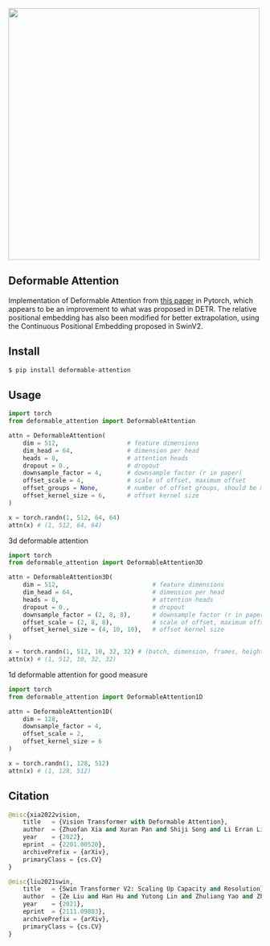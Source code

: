 <img src="./deformable-attention.png" width="500px"></img>

## Deformable Attention

Implementation of Deformable Attention from <a href="https://arxiv.org/abs/2201.00520">this paper</a> in Pytorch, which appears to be an improvement to what was proposed in DETR. The relative positional embedding has also been modified for better extrapolation, using the Continuous Positional Embedding proposed in SwinV2.

## Install

```py
$ pip install deformable-attention
```

## Usage

```py
import torch
from deformable_attention import DeformableAttention

attn = DeformableAttention(
    dim = 512,                   # feature dimensions
    dim_head = 64,               # dimension per head
    heads = 8,                   # attention heads
    dropout = 0.,                # dropout
    downsample_factor = 4,       # downsample factor (r in paper)
    offset_scale = 4,            # scale of offset, maximum offset
    offset_groups = None,        # number of offset groups, should be multiple of heads
    offset_kernel_size = 6,      # offset kernel size
)

x = torch.randn(1, 512, 64, 64)
attn(x) # (1, 512, 64, 64)
```

3d deformable attention

```py
import torch
from deformable_attention import DeformableAttention3D

attn = DeformableAttention3D(
    dim = 512,                          # feature dimensions
    dim_head = 64,                      # dimension per head
    heads = 8,                          # attention heads
    dropout = 0.,                       # dropout
    downsample_factor = (2, 8, 8),      # downsample factor (r in paper)
    offset_scale = (2, 8, 8),           # scale of offset, maximum offset
    offset_kernel_size = (4, 10, 10),   # offset kernel size
)

x = torch.randn(1, 512, 10, 32, 32) # (batch, dimension, frames, height, width)
attn(x) # (1, 512, 10, 32, 32)
```

1d deformable attention for good measure

```py
import torch
from deformable_attention import DeformableAttention1D

attn = DeformableAttention1D(
    dim = 128,
    downsample_factor = 4,
    offset_scale = 2,
    offset_kernel_size = 6
)

x = torch.randn(1, 128, 512)
attn(x) # (1, 128, 512)
```

## Citation

```py
@misc{xia2022vision,
    title   = {Vision Transformer with Deformable Attention}, 
    author  = {Zhuofan Xia and Xuran Pan and Shiji Song and Li Erran Li and Gao Huang},
    year    = {2022},
    eprint  = {2201.00520},
    archivePrefix = {arXiv},
    primaryClass = {cs.CV}
}
```

```py
@misc{liu2021swin,
    title   = {Swin Transformer V2: Scaling Up Capacity and Resolution},
    author  = {Ze Liu and Han Hu and Yutong Lin and Zhuliang Yao and Zhenda Xie and Yixuan Wei and Jia Ning and Yue Cao and Zheng Zhang and Li Dong and Furu Wei and Baining Guo},
    year    = {2021},
    eprint  = {2111.09883},
    archivePrefix = {arXiv},
    primaryClass = {cs.CV}
}
```
